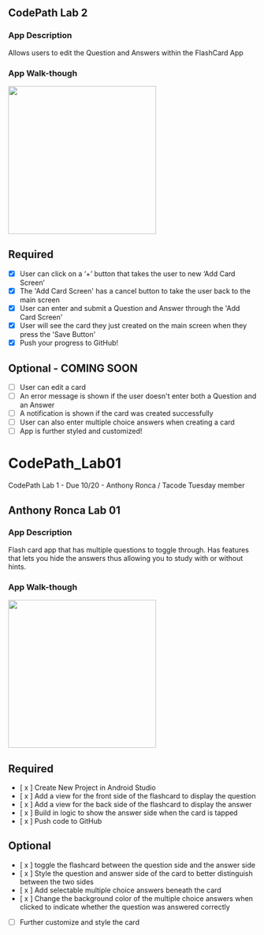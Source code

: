 ## CodePath Lab 2

### App Description
Allows users to edit the Question and Answers within the FlashCard App

### App Walk-though
<img src ="https://i.imgur.com/jQJFUfm.gif" width=300><br>

## Required
- [x] User can click on a ‘+’ button that takes the user to new ‘Add Card Screen’
- [x] The 'Add Card Screen' has a cancel button to take the user back to the main screen
- [x] User can enter and submit a Question and Answer through the 'Add Card Screen'
- [x] User will see the card they just created on the main screen when they press the 'Save Button'
- [x] Push your progress to GitHub!

## Optional - COMING SOON
- [ ] User can edit a card
- [ ] An error message is shown if the user doesn't enter both a Question and an Answer
- [ ] A notification is shown if the card was created successfully
- [ ] User can also enter multiple choice answers when creating a card
- [ ] App is further styled and customized!

# CodePath_Lab01
CodePath Lab 1    -    Due 10/20    -    Anthony Ronca / Tacode Tuesday member

## Anthony Ronca Lab 01

### App Description
Flash card app that has multiple questions to toggle through. Has features that lets you hide the answers thus allowing you to study with or without hints. 

### App Walk-though

<img src ="https://i.imgur.com/pO8pL1L.gif" width=300><br>

## Required
- [ x ] Create New Project in Android Studio
- [ x ] Add a view for the front side of the flashcard to display the question
- [ x ] Add a view for the back side of the flashcard to display the answer
- [ x ] Build in logic to show the answer side when the card is tapped
- [ x ] Push code to GitHub
## Optional
- [ x ] toggle the flashcard between the question side and the answer side
- [ x ] Style the question and answer side of the card to better distinguish between the two sides
- [ x ] Add selectable multiple choice answers beneath the card
- [ x ] Change the background color of the multiple choice answers when clicked to indicate whether the question was answered correctly
- [ ] Further customize and style the card
